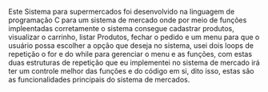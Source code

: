 Este Sistema para supermercados foi desenvolvido na linguagem de programação C para um sistema de mercado onde por meio de funções impleentadas corretamente o sistema consegue cadastrar produtos, visualizar o carrinho, listar Produtos, fechar o pedido e um menu para que o usuário possa escolher a opção que deseja no sistema, usei dois loops de repetição o for e do while para gerenciar o menu e as funções, com estas duas estruturas de repetição que eu implementei no sistema de mercado irá ter um controle melhor das funções  e do código em si, dito isso, estas são as funcionalidades principais do sistema de mercados.